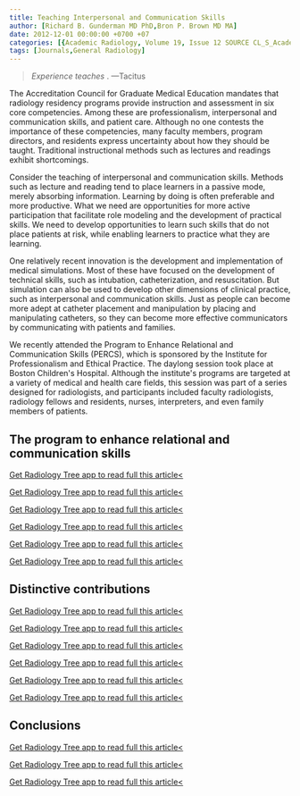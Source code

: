 ```yaml
---
title: Teaching Interpersonal and Communication Skills
author: [Richard B. Gunderman MD PhD,Bron P. Brown MD MA]
date: 2012-12-01 00:00:00 +0700 +07
categories: [{Academic Radiology, Volume 19, Issue 12 SOURCE CL_S_AcademicRadiologyVolume19Issue12 1}]
tags: [Journals,General Radiology]
---
```

> _Experience teaches_ . —Tacitus

The Accreditation Council for Graduate Medical Education mandates that radiology residency programs provide instruction and assessment in six core competencies. Among these are professionalism, interpersonal and communication skills, and patient care. Although no one contests the importance of these competencies, many faculty members, program directors, and residents express uncertainty about how they should be taught. Traditional instructional methods such as lectures and readings exhibit shortcomings.

Consider the teaching of interpersonal and communication skills. Methods such as lecture and reading tend to place learners in a passive mode, merely absorbing information. Learning by doing is often preferable and more productive. What we need are opportunities for more active participation that facilitate role modeling and the development of practical skills. We need to develop opportunities to learn such skills that do not place patients at risk, while enabling learners to practice what they are learning.

One relatively recent innovation is the development and implementation of medical simulations. Most of these have focused on the development of technical skills, such as intubation, catheterization, and resuscitation. But simulation can also be used to develop other dimensions of clinical practice, such as interpersonal and communication skills. Just as people can become more adept at catheter placement and manipulation by placing and manipulating catheters, so they can become more effective communicators by communicating with patients and families.

We recently attended the Program to Enhance Relational and Communication Skills (PERCS), which is sponsored by the Institute for Professionalism and Ethical Practice. The daylong session took place at Boston Children's Hospital. Although the institute's programs are targeted at a variety of medical and health care fields, this session was part of a series designed for radiologists, and participants included faculty radiologists, radiology fellows and residents, nurses, interpreters, and even family members of patients.

## The program to enhance relational and communication skills

[Get Radiology Tree app to read full this article<](https://clinicalpub.com/app)

[Get Radiology Tree app to read full this article<](https://clinicalpub.com/app)

[Get Radiology Tree app to read full this article<](https://clinicalpub.com/app)

[Get Radiology Tree app to read full this article<](https://clinicalpub.com/app)

[Get Radiology Tree app to read full this article<](https://clinicalpub.com/app)

[Get Radiology Tree app to read full this article<](https://clinicalpub.com/app)

## Distinctive contributions

[Get Radiology Tree app to read full this article<](https://clinicalpub.com/app)

[Get Radiology Tree app to read full this article<](https://clinicalpub.com/app)

[Get Radiology Tree app to read full this article<](https://clinicalpub.com/app)

[Get Radiology Tree app to read full this article<](https://clinicalpub.com/app)

[Get Radiology Tree app to read full this article<](https://clinicalpub.com/app)

[Get Radiology Tree app to read full this article<](https://clinicalpub.com/app)

## Conclusions

[Get Radiology Tree app to read full this article<](https://clinicalpub.com/app)

[Get Radiology Tree app to read full this article<](https://clinicalpub.com/app)

[Get Radiology Tree app to read full this article<](https://clinicalpub.com/app)